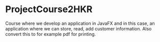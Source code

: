 # ProjectCourse2HKR
Course where we develop an application in JavaFX and in this case, an application where we can store, read, add customer information. Also convert this to for example pdf for printing. 
